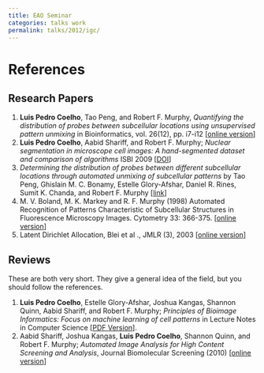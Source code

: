 ```yaml
---
title: EAO Seminar
categories: talks work
permalink: talks/2012/igc/
---
```


# References

## Research Papers

1.  **Luis Pedro Coelho**, Tao Peng, and Robert F. Murphy, *Quantifying
    the distribution of probes between subcellular locations using
    unsupervised pattern unmixing* in Bioinformatics, vol. 26(12), pp.
    i7-i12 \[[online
    version](http://bioinformatics.oxfordjournals.org/cgi/content/abstract/26/12/i7)\]
2.  **Luis Pedro Coelho**, Aabid Shariff, and Robert F. Murphy; *Nuclear
    segmentation in microscope cell images: A hand-segmented dataset and
    comparison of algorithms* ISBI 2009
    \[[DOI](http://dx.doi.org/10.1109/ISBI.2009.5193098/)\]
3.  *Determining the distribution of probes between different
    subcellular locations through automated unmixing of subcellular
    patterns* by Tao Peng, Ghislain M. C. Bonamy, Estelle Glory-Afshar,
    Daniel R. Rines, Sumit K. Chanda, and Robert F. Murphy
    \[[link](http://www.pnas.org/content/early/2010/01/21/0912090107)\]
4.  M. V. Boland, M. K. Markey and R. F. Murphy (1998) Automated
    Recognition of Patterns Characteristic of Subcellular Structures in
    Fluorescence Microscopy Images. Cytometry 33: 366-375. \[[online
    version](http://murphylab.web.cmu.edu/publications/69-boland1998.pdf)\]
5.  Latent Dirichlet Allocation, Blei et al ., JMLR (3), 2003 \[[online
    version](http://www.cs.princeton.edu/~blei/papers/BleiNgJordan2003.pdf)\]

## Reviews

These are both very short. They give a general idea of the field, but
you should follow the references.

1.  **Luis Pedro Coelho**, Estelle Glory-Afshar, Joshua Kangas, Shannon
    Quinn, Aabid Shariff, and Robert F. Murphy; *Principles of Bioimage
    Informatics: Focus on machine learning of cell patterns* in Lecture
    Notes in Computer Science \[[PDF
    Version](/files/papers/2010/lpc-principles-2010.pdf)\].
2.  Aabid Shariff, Joshua Kangas, **Luis Pedro Coelho**, Shannon Quinn,
    and Robert F. Murphy; *Automated Image Analysis for High Content
    Screening and Analysis*, Journal Biomolecular Screening (2010)
    \[[online version](http://dx.doi.org/10.1177/1087057110370894)\]
